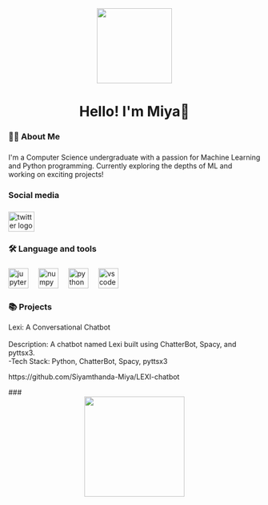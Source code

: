 <div align="center">
  <img height="150" src="https://i.pinimg.com/564x/28/2b/12/282b12825e85ec9a1e2738e2745554e9.jpg"  />
</div>

###

<h1 align="center">Hello! I'm Miya👋</h1>

###

<h3 align="left">👩‍💻  About Me</h3>

###

<p align="left">I'm a Computer Science undergraduate with a passion for Machine Learning and Python programming. Currently exploring the depths of ML and working on exciting projects!</p>

###

<h3 align="left">Social media</h3>

###

<div align="left">

  <a href="https://x.com/MiyaSiyamthanda" target="_blank">
    <img src="https://raw.githubusercontent.com/maurodesouza/profile-readme-generator/master/src/assets/icons/social/twitter/default.svg" width="52" height="40" alt="twitter logo"  />
  </a>
</div>

###

<h3 align="left">🛠 Language and tools</h3>

###

<div align="left">
  <img src="https://cdn.jsdelivr.net/gh/devicons/devicon/icons/jupyter/jupyter-original.svg" height="40" alt="jupyter logo"  />
  <img width="12" />
  <img src="https://cdn.jsdelivr.net/gh/devicons/devicon/icons/numpy/numpy-original.svg" height="40" alt="numpy logo"  />
  <img width="12" />
  <img src="https://cdn.jsdelivr.net/gh/devicons/devicon/icons/python/python-original.svg" height="40" alt="python logo"  />
  <img width="12" />
  <img src="https://cdn.jsdelivr.net/gh/devicons/devicon/icons/vscode/vscode-original.svg" height="40" alt="vscode logo"  />
</div>

###

<h3 align="left">📚 Projects</h3>



<p align="left">Lexi: A Conversational Chatbot<br><br>Description: A chatbot named Lexi built using ChatterBot, Spacy, and pyttsx3.<br>-Tech Stack: Python, ChatterBot, Spacy, pyttsx3</p>

<p>https://github.com/Siyamthanda-Miya/LEXI-chatbot</p>
###

<div align="center">
  <img height="200" src="https://gifdb.com/images/high/good-morning-anime-cute-girl-waving-gw79bbwj5xrxvnk6.webp"  />
</div>

###
